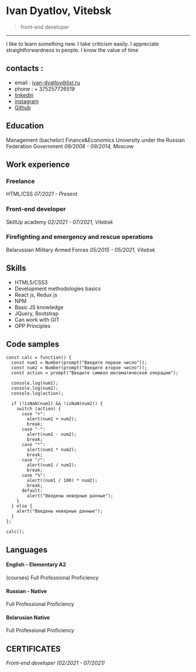 # Ivan Dyatlov, Vitebsk

> front-end developer

---

I like to learn something new. I take criticism easily. I appreciate straightforwardness in people. I know
the value of time

## contacts :

- email : ivan-dyatlov@list.ru
- phone : + 375257726519
- [linkedin](https://www.linkedin.com/in/ivan-dziatlau-016389218/)
- [instagram](https://www.instagram.com/jokerdi7/)
- [Github](https://github.com/TrufflePhantom)

## Education

Management (bachelor)
Finance&Economics University under the
Russian Federation Government
_09/2008 - 09/2014, Moscow_

## Work experience

### Freelance

HTML/CSS
_07/2021 - Present_

### Front-end developer

SkillUp academy
_02/2021 - 07/2021, Vitebsk_

### Firefighting and emergency and rescue operations

Belarussian Military Armed Forces
_05/2015 - 05/2021, Vitebsk_

## Skills

- HTML5/CSS3
- Development methodologies basics
- React js, Redux js
- NPM
- Basic JS knowledge
- JQuery, Bootstrap
- Can work with GIT
- OPP Principles

## Code samples

```
const calc = function() {
  const num1 = Number(prompt("Введите первое число"));
  const num2 = Number(prompt("Введите второе число"));
  const action = prompt("Введите символ математической операции");

  console.log(num1);
  console.log(num2);
  console.log(action);

  if (!isNaN(num1) && !isNaN(num2)) {
    switch (action) {
      case "+":
        alert(num1 + num2);
        break;
      case "-":
        alert(num1 - num2);
        break;
      case "*":
        alert(num1 * num2);
        break;
      case "/":
        alert(num1 / num2);
        break;
      case "%":
        alert((num1 / 100) * num2);
        break;
      default:
        alert("Введены неверные данные");
    }
  } else {
    alert("Введены неверные данные");
  }
};

calc();
```

## Languages

#### English - Elementary A2

(courses)
Full Professional Proficiency

#### Russian - Native

Full Professional Proficiency

#### Belarusian Native

Full Professional Proficiency

## CERTIFICATES

_Front-end developer (02/2021 - 07/2021)_
